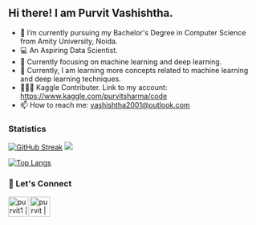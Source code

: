
## Hi there! I am Purvit Vashishtha.

- 🌱 I’m currently pursuing my Bachelor's Degree in Computer Science from Amity University, Noida.
- 💻 An Aspiring Data Scientist.
- 🎯 Currently focusing on machine learning and deep learning.
- 💬 Currently, I am learning more concepts related to machine learning and deep learning techniques.
- 👨🏻‍💻 Kaggle Contributer. Link to my account: https://www.kaggle.com/purvitsharma/code
- 📫 How to reach me: vashishtha2001@outlook.com

### Statistics

[![GitHub Streak](https://github-readme-streak-stats.herokuapp.com/?user=purvit-vashishtha)](https://github.com/purvit-vashishtha/github-readme-streak-stats)
![](https://github-profile-trophy.vercel.app/?username=purvit-vashishtha)

[![Top Langs](https://github-readme-stats.vercel.app/api/top-langs/?username=purvit-vashishtha)](https://github.com/purvit-vashishtha/github-readme-stats)

### 📝 Let's Connect

[<img align="left" alt="purvit1 | Twitter" width="40px" src="https://img.icons8.com/fluent/48/000000/twitter.png" />][twitter]
[<img align="left" alt="purvit | LinkedIn" width="40px" src="https://img.icons8.com/color/48/000000/linkedin.png" />][linkedin]




[twitter]: https://twitter.com/PurvitSharma29
[linkedin]: https://www.linkedin.com/in/purvit-vashishtha-914a80184/
